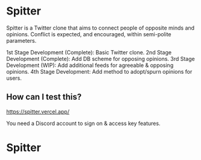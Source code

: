# Spitter

Spitter is a Twitter clone that aims to connect people of opposite minds and opinions. Conflict is expected, and encouraged, within semi-polite parameters.

1st Stage Development (Complete): Basic Twitter clone.
2nd Stage Development (Complete): Add DB scheme for opposing opinions.
3rd Stage Development (WIP): Add additional feeds for agreeable & opposing opinions.
4th Stage Development: Add method to adopt/spurn opinions for users.

## How can I test this?

https://spitter.vercel.app/

You need a Discord account to sign on & access key features.

# Spitter

